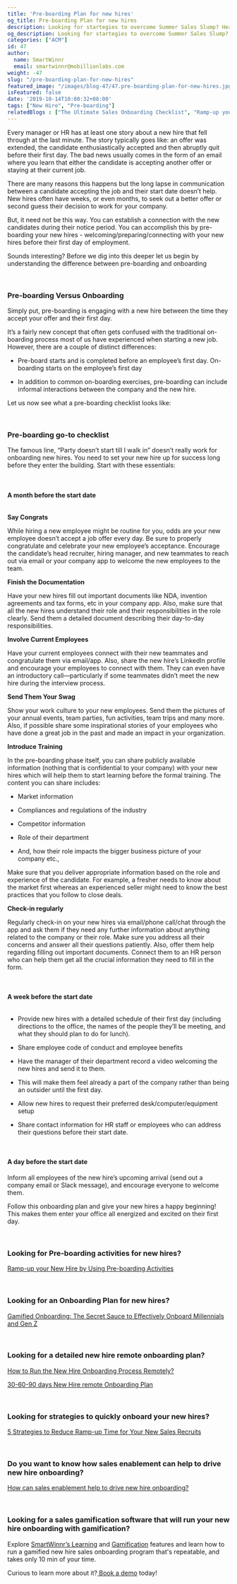 ```yaml
---
title: 'Pre-boarding Plan for new hires'
og_title: Pre-boarding Plan for new hires
description: Looking for startegies to overcome Summer Sales Slump? Here are 5 interesting sales contests to help you with that
og_description: Looking for startegies to overcome Summer Sales Slump? Here are 5 interesting sales contests to help you with that
categories: ["ACM"]
id: 47
author:
  name: SmartWinnr
  email: smartwinnr@mobillionlabs.com
weight: -47
slug: "/pre-boarding-plan-for-new-hires"
featured_image: "/images/blog-47/47.pre-boarding-plan-for-new-hires.jpg"
isFeatured: false
date: '2019-10-14T10:00:32+08:00'
tags: ["New Hire", "Pre-boarding"] 
relatedBlogs : ["The Ultimate Sales Onboarding Checklist", "Ramp-up your New Hire by Using Pre-boarding Activities", "Top 10 CEOs who started as Sales Reps"]
---
```


Every manager or HR has at least one story about a new hire that fell through at the last minute. The story typically goes like: an offer was extended, the candidate enthusiastically accepted and then abruptly quit before their first day. The bad news usually comes in the form of an email where you learn that either the candidate is accepting another offer or staying at their current job.

There are many reasons this happens but the long lapse in communication between a candidate accepting the job and their start date doesn’t help. New hires often have weeks, or even months, to seek out a better offer or second guess their decision to work for your company.

But, it need not be this way. You can establish a connection with the new candidates during their notice period. You can accomplish this by pre-boarding your new hires - welcoming/preparing/connecting with your new hires before their first day of employment.

Sounds interesting? Before we dig into this deeper let us begin by understanding the difference between pre-boarding and onboarding

<br>

### **Pre-boarding Versus Onboarding**

Simply put, pre-boarding is engaging with a new hire between the time they accept your offer and their first day.

It’s a fairly new concept that often gets confused with the traditional on-boarding process most of us have experienced when starting a new job. However, there are a couple of distinct differences:

* Pre-board starts and is completed before an employee’s first day. On-boarding starts on the employee’s first day

* In addition to common on-boarding exercises, pre-boarding can include informal interactions between the company and the new hire.

Let us now see what a pre-boarding checklist looks like:

<br>

### **Pre-boarding go-to checklist**

The famous line, “Party doesn’t start till I walk in” doesn’t really work for onboarding new hires. You need to set your new hire up for success long before they enter the building. Start with these essentials:

<br>

#### **A month before the start date**

<img alt="" src="/images/blog-47/month.PNG" class="ml-padding-top0 ml-padding-bottom0">

**Say Congrats**

While hiring a new employee might be routine for you, odds are your new employee doesn’t accept a job offer every day. Be sure to properly congratulate and celebrate your new employee’s acceptance. Encourage the candidate’s head recruiter, hiring manager, and new teammates to reach out via email or your company app to welcome the new employees to the team.

**Finish the Documentation**

Have your new hires fill out important documents like NDA, invention agreements and tax forms, etc in your company app. Also, make sure that all the new hires understand their role and their responsibilities in the role clearly. Send them a detailed document describing their day-to-day responsibilities.

**Involve Current Employees**

Have your current employees connect with their new teammates and congratulate them via email/app. Also, share the new hire’s LinkedIn profile and encourage your employees to connect with them. They can even have an introductory call—particularly if some teammates didn’t meet the new hire during the interview process.

**Send Them Your Swag**

Show your work culture to your new employees. Send them the pictures of your annual events, team parties, fun activities, team trips and many more. Also, if possible share some inspirational stories of your employees who have done a great job in the past and made an impact in your organization.

**Introduce Training**

In the pre-boarding phase itself, you can share publicly available information (nothing that is confidential to your company) with your new hires which will help them to start learning before the formal training. The content you can share includes:

* Market information 

* Compliances and regulations of the industry

* Competitor information

* Role of their department

* And, how their role impacts the bigger business picture of your company etc.,

Make sure that you deliver appropriate information based on the role and experience of the candidate. For example, a fresher needs to know about the market first whereas an experienced seller might need to know the best practices that you follow to close deals.

**Check-in regularly**

Regularly check-in on your new hires via email/phone call/chat through the app and ask them if they need any further information about anything related to the company or their role. Make sure you address all their concerns and answer all their questions patiently. Also, offer them help regarding filling out important documents. Connect them to an HR person who can help them get all the crucial information they need to fill in the form.

<br>

#### **A week before the start date**

<img alt="" src="/images/blog-47/Wk.PNG" class="ml-padding-top0 ml-padding-bottom0">

* Provide new hires with a detailed schedule of their first day  (including directions to the office, the names of the people they’ll be meeting, and what they should plan to do for lunch).

* Share employee code of conduct and employee benefits

* Have the manager of their department record a video welcoming the new hires and send it to them. 

* This will make them feel already a part of the company rather than being an outsider until the first day.

* Allow new hires to request their preferred desk/computer/equipment setup

* Share contact information for HR staff or employees who can address their questions before their start date.

<br>

#### **A day before the start date**

Inform all employees of the new hire’s upcoming arrival (send out a company email or Slack message), and encourage everyone to welcome them.

Follow this onboarding plan and give your new hires a happy beginning! This makes them enter your office all energized and excited on their first day.

<br>


<h3><b>Looking for Pre-boarding activities for new hires?</b></h3>
 
<a href="https://www.smartwinnr.com/post/ramp-up-new-hire-with-preboarding-activities/" target="_blank">Ramp-up your New Hire by Using Pre-boarding Activities</a>

<br>

<h3><b>Looking for an Onboarding Plan for new hires?</b></h3>

<a href="https://www.smartwinnr.com/post/gamified-onboarding-the-secret-sauce-to-effectively-onboard-millennials-and-gen-z/" target="_blank">Gamified Onboarding: The Secret Sauce to Effectively Onboard Millennials and Gen Z</a>

<br>

<h3><b>Looking for a detailed new hire remote onboarding plan?</b></h3>

<a href="https://smartwinnr.com/post/how-to-run-the-new-hire-onboarding-process-remotely/" target="_blank">How to Run the New Hire Onboarding Process Remotely?</a>
<br>

<a href="https://smartwinnr.com/post/how-to-run-the-new-hire-onboarding-process-remotely/" target="_blank">30-60-90 days New Hire remote Onboarding Plan</a>

<br>

<h3><b>Looking for strategies to quickly onboard your new hires?</b></h3>

<a href="https://smartwinnr.com/post/2016/09/reduce-ramp-up-time/" target="_blank">5 Strategies to Reduce Ramp-up Time for Your New Sales Recruits</a>

<br>

<h3><b>Do you want to know how sales enablement can help to drive new hire onboarding?</b></h3>

<a href="https://smartwinnr.com/post/how-can-sales-enablement-help-to-drive-new-hire-onboarding/" target="_blank">How can sales enablement help to drive new hire onboarding?</a>

<br>
<h3><b>Looking for a sales gamification software that will run your new hire onboarding with gamification?</b></h3>

Explore <a href="https://www.smartwinnr.com/product/targeted-learning/" target="_blank">SmartWinnr’s Learning</a> and <a href="https://www.smartwinnr.com/product/gamification/" target="_blank">Gamification</a> features and learn how to run a gamified new hire sales onboarding program that's repeatable, and takes only 10 min of your time. 

Curious to learn more about it?<a href="https://www.smartwinnr.com/request-demo/" target="_blank"> Book a demo</a> today!
